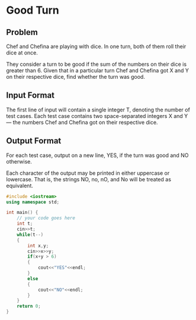# Good Turn
## Problem
Chef and Chefina are playing with dice. In one turn, both of them roll their dice at once.

They consider a turn to be good if the sum of the numbers on their dice is greater than 6.
Given that in a particular turn Chef and Chefina got X and Y on their respective dice, find whether the turn was good.

## Input Format
The first line of input will contain a single integer T, denoting the number of test cases.
Each test case contains two space-separated integers X and Y — the numbers Chef and Chefina got on their respective dice.
## Output Format
For each test case, output on a new line, YES, if the turn was good and NO otherwise.

Each character of the output may be printed in either uppercase or lowercase. That is, the strings NO, no, nO, and No will be treated as equivalent.

```cpp
#include <iostream>
using namespace std;

int main() {
	// your code goes here
	int t;
	cin>>t;
	while(t--)
	{
	    int x,y;
	    cin>>x>>y;
	    if(x+y > 6)
	    {
	        cout<<"YES"<<endl;
	    }
	    else
	    {
	        cout<<"NO"<<endl;
	    }
	}
	return 0;
}
```